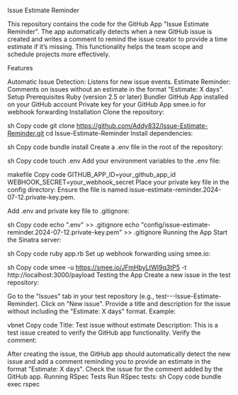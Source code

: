 Issue Estimate Reminder

This repository contains the code for the GitHub App "Issue Estimate Reminder". The app automatically detects when a new GitHub issue is created and writes a comment to remind the issue creator to provide a time estimate if it’s missing. This functionality helps the team scope and schedule projects more effectively.

Features

Automatic Issue Detection: Listens for new issue events.
Estimate Reminder: Comments on issues without an estimate in the format "Estimate: X days".
Setup
Prerequisites
Ruby (version 2.5 or later)
Bundler
GitHub App installed on your GitHub account
Private key for your GitHub App
smee.io for webhook forwarding
Installation
Clone the repository:

sh
Copy code
git clone https://github.com/Addy832/Issue-Estimate-Reminder.git
cd Issue-Estimate-Reminder
Install dependencies:

sh
Copy code
bundle install
Create a .env file in the root of the repository:

sh
Copy code
touch .env
Add your environment variables to the .env file:

makefile
Copy code
GITHUB_APP_ID=your_github_app_id
WEBHOOK_SECRET=your_webhook_secret
Place your private key file in the config directory:
Ensure the file is named issue-estimate-reminder.2024-07-12.private-key.pem.

Add .env and private key file to .gitignore:

sh
Copy code
echo ".env" >> .gitignore
echo "config/issue-estimate-reminder.2024-07-12.private-key.pem" >> .gitignore
Running the App
Start the Sinatra server:

sh
Copy code
ruby app.rb
Set up webhook forwarding using smee.io:

sh
Copy code
smee -u https://smee.io/JFmHbyLtWI9q3tP5 -t http://localhost:3000/payload
Testing the App
Create a new issue in the test repository:

Go to the "Issues" tab in your test repository (e.g., test---Issue-Estimate-Reminder).
Click on "New issue".
Provide a title and description for the issue without including the "Estimate: X days" format.
Example:

vbnet
Copy code
Title: Test issue without estimate
Description: This is a test issue created to verify the GitHub app functionality.
Verify the comment:

After creating the issue, the GitHub app should automatically detect the new issue and add a comment reminding you to provide an estimate in the format "Estimate: X days".
Check the issue for the comment added by the GitHub app.
Running RSpec Tests
Run RSpec tests:
sh
Copy code
bundle exec rspec

